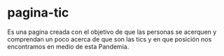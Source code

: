 # pagina-tic
Es una pagina creada con el objetivo de que las personas se acerquen y comprendan un poco acerca de que son las tics y en que posición nos encontramos en medio de esta Pandemia.
